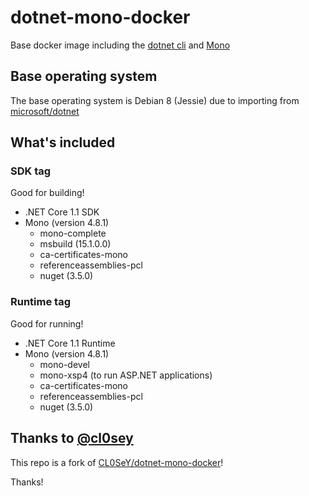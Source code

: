# dotnet-mono-docker
Base docker image including the [dotnet cli][dotnet] and [Mono][mono]


## Base operating system

The base operating system is Debian 8 (Jessie) due to importing from [microsoft/dotnet][hub-dotnet]

## What's included

### SDK tag

Good for building!

- .NET Core 1.1 SDK
- Mono (version 4.8.1)
  - mono-complete
  - msbuild (15.1.0.0)
  - ca-certificates-mono
  - referenceassemblies-pcl
  - nuget (3.5.0)

### Runtime tag

Good for running!

- .NET Core 1.1 Runtime
- Mono (version 4.8.1)
  - mono-devel
  - mono-xsp4 (to run ASP.NET applications)
  - ca-certificates-mono
  - referenceassemblies-pcl
  - nuget (3.5.0)

## Thanks to [@cl0sey][cl0sey]

This repo is a fork of [CL0SeY/dotnet-mono-docker][forked-repo]!

Thanks!

 [cl0sey]: https://github.com/CL0SeY
 [forked-repo]: https://github.com/CL0SeY/dotnet-mono-docker
 [dotnet]: https://dot.net
 [mono]: http://www.mono-project.com/
 [hub-dotnet]: https://hub.docker.com/r/microsoft/dotnet
